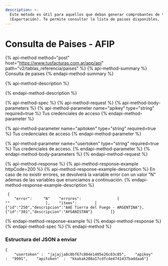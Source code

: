 ```yaml
---
description: >-
  Éste método es útil para aquellos que deban generar comprobantes de tipo E
  (Exportación). Te permite consultar la lista de paises disponibles.
---
```


# Consulta de Paises - AFIP

{% api-method method="post" host="https://www.tusfacturas.com.ar/app/api" path="v2/tablas\_referencia/paises" %}
{% api-method-summary %}
Consulta de paises 
{% endapi-method-summary %}

{% api-method-description %}

{% endapi-method-description %}

{% api-method-spec %}
{% api-method-request %}
{% api-method-body-parameters %}
{% api-method-parameter name="apikey" type="string" required=true %}
Tus credenciales de acceso
{% endapi-method-parameter %}

{% api-method-parameter name="apitoken" type="string" required=true %}
Tus credenciales de acceso
{% endapi-method-parameter %}

{% api-method-parameter name="usertoken" type="string" required=true %}
Tus credenciales de acceso.
{% endapi-method-parameter %}
{% endapi-method-body-parameters %}
{% endapi-method-request %}

{% api-method-response %}
{% api-method-response-example httpCode=200 %}
{% api-method-response-example-description %}
En caso de no existir errores, se devolverá la variable error con un valor "N" ademas de las variables que enunciamos a continuación.
{% endapi-method-response-example-description %}

```
 {
    "error":     "N"    "errores":                [                    ""                ],    "items":        [            {"id":"250","descripcion":"AAE Tierra del Fuego - ARGENTINA"},            {"id":"301","descripcion":"AFGANISTAN"}        ]}
```
{% endapi-method-response-example %}
{% endapi-method-response %}
{% endapi-method-spec %}
{% endapi-method %}

### Estructura del JSON a enviar

```text
{
    "usertoken" :  "jajajja8c8bf67c884e1405e26c03c85",    "apikey"    :  "9991",    "apitoken"  :  "kkakak208a17cdfc4e4741437baddaa6"}
```

